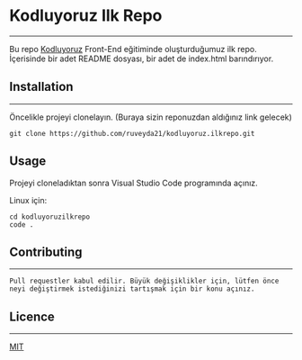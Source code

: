 # Kodluyoruz Ilk Repo
----

Bu repo [Kodluyoruz](https://kodluyoruz.org/tr/kodluyoruz/) Front-End eğitiminde oluşturduğumuz ilk repo. İçerisinde bir adet README dosyası, bir adet de index.html barındırıyor.


## Installation
-----
Öncelikle projeyi clonelayın. (Buraya sizin reponuzdan aldığınız link gelecek)

```
git clone https://github.com/ruveyda21/kodluyoruz.ilkrepo.git

```

## Usage
Projeyi cloneladıktan sonra Visual Studio Code programında açınız.

Linux için:

```
cd kodluyoruzilkrepo
code .

```

## Contributing
----

```
Pull requestler kabul edilir. Büyük değişiklikler için, lütfen önce neyi değiştirmek istediğinizi tartışmak için bir konu açınız.

```

## Licence
----

[MIT](https://choosealicense.com/licenses/mit/)

